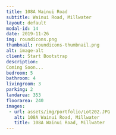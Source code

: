 ```yaml
---
title: 108A Wainui Road
subtitle: Wainui Road, Millwater
layout: default
modal-id: 14
date: 2019-11-26
img: roundicons.png
thumbnail: roundicons-thumbnail.png
alt: image-alt
client: Start Bootstrap
description:
Coming Soon...
bedroom: 5
bathroom: 4
livingroom: 3
parking: 2
landarea: 353
floorarea: 240
images:
 - url: assets/img/portfolio/Lot202.JPG
   alt: 108A Wainui Road, Millwater
   title: 108A Wainui Road, Millwater
---
```


